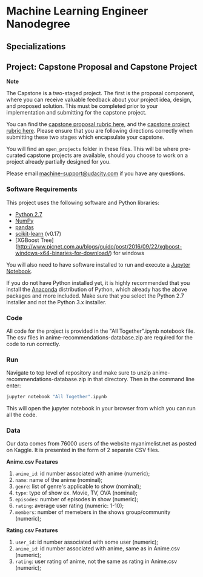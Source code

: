 # Machine Learning Engineer Nanodegree
## Specializations
## Project: Capstone Proposal and Capstone Project

**Note**

The Capstone is a two-staged project. The first is the proposal component, where you can receive valuable feedback about your project idea, design, and proposed solution. This must be completed prior to your implementation and submitting for the capstone project. 

You can find the [capstone proposal rubric here](https://review.udacity.com/#!/rubrics/410/view), and the [capstone project rubric here](https://review.udacity.com/#!/rubrics/108/view). Please ensure that you are following directions correctly when submitting these two stages which encapsulate your capstone.

You will find an `open_projects` folder in these files. This will be where pre-curated capstone projects are available, should you choose to work on a project already partially designed for you. 

Please email [machine-support@udacity.com](mailto:machine-support@udacity.com) if you have any questions.

### Software Requirements
This project uses the following software and Python libraries:

- [Python 2.7](https://www.python.org/download/releases/2.7/)
- [NumPy](http://www.numpy.org/)
- [pandas](http://pandas.pydata.org/)
- [scikit-learn](http://scikit-learn.org/0.17/install.html) (v0.17)
- [XGBoost Tree] (http://www.picnet.com.au/blogs/guido/post/2016/09/22/xgboost-windows-x64-binaries-for-download/) for windows

You will also need to have software installed to run and execute a [Jupyter Notebook](http://ipython.org/notebook.html).

If you do not have Python installed yet, it is highly recommended that you install the [Anaconda](http://continuum.io/downloads) distribution of Python, which already has the above packages and more included. Make sure that you select the Python 2.7 installer and not the Python 3.x installer.

### Code
All code for the project is provided in the "All Together".ipynb notebook file. The csv files in anime-recommendations-database.zip are required for the code to run correctly. 

### Run
Navigate to top level of repository and make sure to unzip anime-recommendations-database.zip in that directory. Then in the command line enter:

```bash
jupyter notebook "All Together".ipynb
```

This will open the jupyter notebook in your browser from which you can run all the code.

### Data

Our data comes from 76000 users of the website myanimelist.net as posted on Kaggle. It is
presented in the form of 2 separate CSV files.

**Anime.csv Features**
1) `anime_id`: id number associated with anime (numeric);
2) `name`: name of the anime (nominal);
3) `genre`: list of genre's applicable to show (nominal);
4) `type`: type of show ex. Movie, TV, OVA (nominal);
5) `episodes`: number of episodes in show (numeric);
6) `rating`: average user rating (numeric: 1-10);
7) `members`: number of memebers in the shows group/community (numeric);

**Rating.csv Features**
1) `user_id`: id number associated with some user (numeric);
2) `anime_id`: id number associated with anime, same as in Anime.csv (numeric);
3) `rating`: user rating of anime, not the same as rating in Anime.csv (numeric);